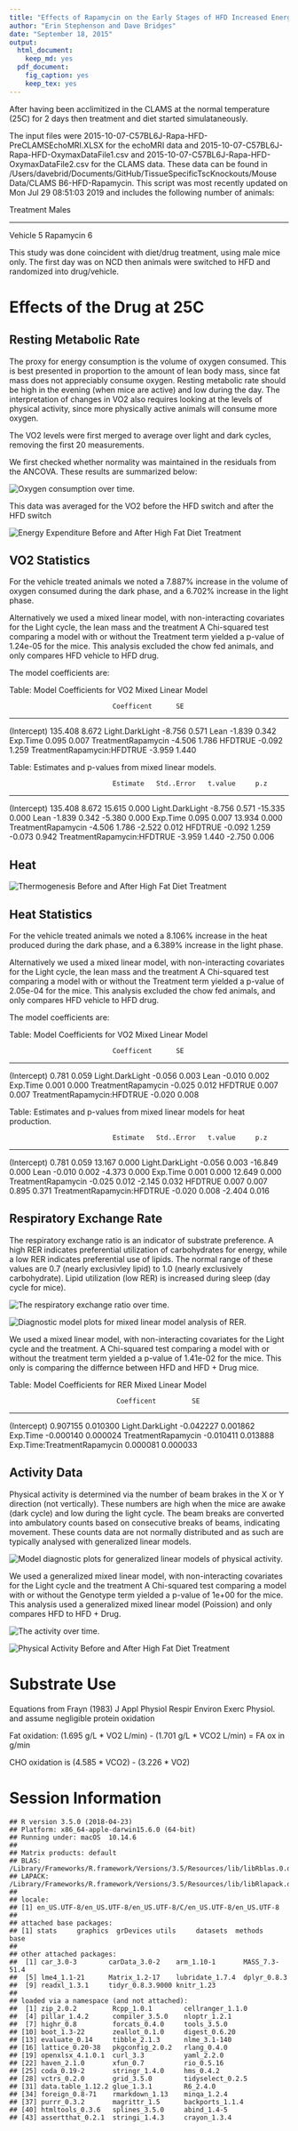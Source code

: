 ```yaml
---
title: "Effects of Rapamycin on the Early Stages of HFD Increased Energy Expenditure - Dont trust the statistics in this version"
author: "Erin Stephenson and Dave Bridges"
date: "September 18, 2015"
output:
  html_document:
    keep_md: yes
  pdf_document:
    fig_caption: yes
    keep_tex: yes
---
```






After having been acclimitized in the CLAMS at the normal temperature (25C) for 2 days then treatment and diet started simulataneously. 


The input files were 2015-10-07-C57BL6J-Rapa-HFD-PreCLAMSEchoMRI.XLSX for the echoMRI data and 2015-10-07-C57BL6J-Rapa-HFD-OxymaxDataFile1.csv  and 2015-10-07-C57BL6J-Rapa-HFD-OxymaxDataFile2.csv for the CLAMS data.  These data can be found in /Users/davebrid/Documents/GitHub/TissueSpecificTscKnockouts/Mouse Data/CLAMS B6-HFD-Rapamycin.  This script was most recently updated on Mon Jul 29 08:51:03 2019 and includes the following number of animals:


Treatment    Males
----------  ------
Vehicle          5
Rapamycin        6

This study was done coincident with diet/drug treatment, using male mice only.  The first day was on NCD then animals were switched to HFD and randomized into drug/vehicle.

# Effects of the Drug at 25C



## Resting Metabolic Rate

The proxy for energy consumption is the volume of oxygen consumed.  This is best presented in proportion to the amount of lean body mass, since fat mass does not appreciably consume oxygen.  Resting metabolic rate should be high in the evening (when mice are active) and low during the day.  The interpretation of changes in VO2 also requires looking at the levels of physical activity, since more physically active animals will consume more oxygen.

The VO2 levels were first merged to average over light and dark cycles, removing the first 20 measurements.  




We first checked whether normality was maintained in the residuals from the ANCOVA.  These results are summarized below:


![Oxygen consumption over time.](figures/vo2-time-course-1.png)

This data was averaged for the VO2 before the HFD switch and after the HFD switch

![Energy Expenditure Before and After High Fat Diet Treatment](figures/vo2-barplot-1.png)


## VO2 Statistics

For the vehicle treated animals we noted a 7.887% increase in the volume of oxygen consumed during the dark phase, and a 6.702% increase in the light phase.

Alternatively we used a mixed linear model, with non-interacting covariates for the Light cycle, the lean mass and the treatment  A Chi-squared test comparing a model with or without the Treatment term yielded a p-value of 1.24e-05 for the mice.  This analysis excluded the chow fed animals, and only compares HFD vehicle to HFD drug.

The model coefficients are:


Table: Model Coefficients for VO2 Mixed Linear Model

                              Coefficent      SE
---------------------------  -----------  ------
(Intercept)                      135.408   8.672
Light.DarkLight                   -8.756   0.571
Lean                              -1.839   0.342
Exp.Time                           0.095   0.007
TreatmentRapamycin                -4.506   1.786
HFDTRUE                           -0.092   1.259
TreatmentRapamycin:HFDTRUE        -3.959   1.440



Table: Estimates and p-values from mixed linear models.

                              Estimate   Std..Error   t.value     p.z
---------------------------  ---------  -----------  --------  ------
(Intercept)                    135.408        8.672    15.615   0.000
Light.DarkLight                 -8.756        0.571   -15.335   0.000
Lean                            -1.839        0.342    -5.380   0.000
Exp.Time                         0.095        0.007    13.934   0.000
TreatmentRapamycin              -4.506        1.786    -2.522   0.012
HFDTRUE                         -0.092        1.259    -0.073   0.942
TreatmentRapamycin:HFDTRUE      -3.959        1.440    -2.750   0.006

## Heat

![Thermogenesis Before and After High Fat Diet Treatment](figures/heat-barplot-1.png)



## Heat Statistics

For the vehicle treated animals we noted a 8.106% increase in the heat produced during the dark phase, and a 6.389% increase in the light phase.

Alternatively we used a mixed linear model, with non-interacting covariates for the Light cycle, the lean mass and the treatment  A Chi-squared test comparing a model with or without the Treatment term yielded a p-value of 2.05e-04 for the mice.  This analysis excluded the chow fed animals, and only compares HFD vehicle to HFD drug.

The model coefficients are:


Table: Model Coefficients for VO2 Mixed Linear Model

                              Coefficent      SE
---------------------------  -----------  ------
(Intercept)                        0.781   0.059
Light.DarkLight                   -0.056   0.003
Lean                              -0.010   0.002
Exp.Time                           0.001   0.000
TreatmentRapamycin                -0.025   0.012
HFDTRUE                            0.007   0.007
TreatmentRapamycin:HFDTRUE        -0.020   0.008



Table: Estimates and p-values from mixed linear models for heat production.

                              Estimate   Std..Error   t.value     p.z
---------------------------  ---------  -----------  --------  ------
(Intercept)                      0.781        0.059    13.167   0.000
Light.DarkLight                 -0.056        0.003   -16.849   0.000
Lean                            -0.010        0.002    -4.373   0.000
Exp.Time                         0.001        0.000    12.649   0.000
TreatmentRapamycin              -0.025        0.012    -2.145   0.032
HFDTRUE                          0.007        0.007     0.895   0.371
TreatmentRapamycin:HFDTRUE      -0.020        0.008    -2.404   0.016

## Respiratory Exchange Rate

The respiratory exchange ratio is an indicator of substrate preference.  A high RER indicates preferential utilization of carbohydrates for energy, while a low RER indicates preferential use of lipids.  The normal range of these values are 0.7 (nearly exclusivley lipid) to 1.0 (nearly exclusively carbohydrate).  Lipid utilization (low RER) is increased during sleep (day cycle for mice).



![The respiratory exchange ratio over time.](figures/rer-time-course-1.png)

![Diagnostic model plots for mixed linear model analysis of RER.](figures/rer-statistics-untreated-1.png)

We used a mixed linear model, with non-interacting covariates for the Light cycle and the treatment.  A Chi-squared test comparing a model with or without the treatment term yielded a p-value of 1.41e-02 for the mice.  This only is comparing the differnce between HFD and HFD + Drug mice.


Table: Model Coefficients for RER Mixed Linear Model

                               Coefficent         SE
----------------------------  -----------  ---------
(Intercept)                      0.907155   0.010300
Light.DarkLight                 -0.042227   0.001862
Exp.Time                        -0.000140   0.000024
TreatmentRapamycin              -0.010411   0.013888
Exp.Time:TreatmentRapamycin      0.000081   0.000033


## Activity Data

Physical activity is determined via the number of beam brakes in the X or Y direction (not vertically).  These numbers are high when the mice are awake (dark cycle) and low during the light cycle.  The beam breaks are converted into ambulatory counts based on consecutive breaks of beams, indicating movement.  These counts data are not normally distributed and as such are typically analysed with generalized linear models.


![Model diagnostic plots for generalized linear models of physical activity.](figures/activity-statistics-1.png)

We used a generalized mixed linear model, with non-interacting covariates for the Light cycle and the treatment  A Chi-squared test comparing a model with or without the Genotype term yielded a p-value of 1e+00 for the mice.  This analysis used a generalized mixed linear model (Poission) and only compares HFD to HFD + Drug.


![The activity over time.](figures/activity-time-course-1.png)


![Physical Activity Before and After High Fat Diet Treatment](figures/activity-barplot-1.png)

# Substrate Use

Equations from Frayn (1983) J Appl Physiol Respir Environ Exerc Physiol. and assume negligible protein oxidation

Fat oxidation: (1.695 g/L * VO2 L/min) - (1.701 g/L * VCO2 L/min) = FA ox in g/min

CHO oxidation is (4.585 * VCO2) - (3.226 * VO2)


# Session Information


```
## R version 3.5.0 (2018-04-23)
## Platform: x86_64-apple-darwin15.6.0 (64-bit)
## Running under: macOS  10.14.6
## 
## Matrix products: default
## BLAS: /Library/Frameworks/R.framework/Versions/3.5/Resources/lib/libRblas.0.dylib
## LAPACK: /Library/Frameworks/R.framework/Versions/3.5/Resources/lib/libRlapack.dylib
## 
## locale:
## [1] en_US.UTF-8/en_US.UTF-8/en_US.UTF-8/C/en_US.UTF-8/en_US.UTF-8
## 
## attached base packages:
## [1] stats     graphics  grDevices utils     datasets  methods   base     
## 
## other attached packages:
##  [1] car_3.0-3        carData_3.0-2    arm_1.10-1       MASS_7.3-51.4   
##  [5] lme4_1.1-21      Matrix_1.2-17    lubridate_1.7.4  dplyr_0.8.3     
##  [9] readxl_1.3.1     tidyr_0.8.3.9000 knitr_1.23      
## 
## loaded via a namespace (and not attached):
##  [1] zip_2.0.2         Rcpp_1.0.1        cellranger_1.1.0 
##  [4] pillar_1.4.2      compiler_3.5.0    nloptr_1.2.1     
##  [7] highr_0.8         forcats_0.4.0     tools_3.5.0      
## [10] boot_1.3-22       zeallot_0.1.0     digest_0.6.20    
## [13] evaluate_0.14     tibble_2.1.3      nlme_3.1-140     
## [16] lattice_0.20-38   pkgconfig_2.0.2   rlang_0.4.0      
## [19] openxlsx_4.1.0.1  curl_3.3          yaml_2.2.0       
## [22] haven_2.1.0       xfun_0.7          rio_0.5.16       
## [25] coda_0.19-2       stringr_1.4.0     hms_0.4.2        
## [28] vctrs_0.2.0       grid_3.5.0        tidyselect_0.2.5 
## [31] data.table_1.12.2 glue_1.3.1        R6_2.4.0         
## [34] foreign_0.8-71    rmarkdown_1.13    minqa_1.2.4      
## [37] purrr_0.3.2       magrittr_1.5      backports_1.1.4  
## [40] htmltools_0.3.6   splines_3.5.0     abind_1.4-5      
## [43] assertthat_0.2.1  stringi_1.4.3     crayon_1.3.4
```
